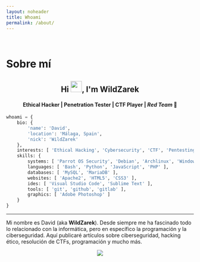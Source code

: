 ```yaml
---
layout: noheader
title: Whoami
permalink: /about/
---
```


<br/>

# Sobre mí

<h2 align="center">Hi <img src="https://raw.githubusercontent.com/MartinHeinz/MartinHeinz/master/wave.gif" width="30px">, I'm WildZarek</h2>
<h4 align="center">Ethical Hacker | Penetration Tester | CTF Player | <em>Red Team</em> 🔴</h4>

```python
whoami = {
    bio: {
        'name': 'David', 
        'location': 'Málaga, Spain', 
        'nick': 'WildZarek'
    },
    interests: [ 'Ethical Hacking', 'Cybersecurity', 'CTF', 'Pentesting', 'Programming' ],
    skills: {
        systems: [ 'Parrot OS Security', 'Debian', 'Archlinux', 'Windows 10' ],
        languages: [ 'Bash', 'Python', 'JavaScript', 'PHP' ],
        databases: [ 'MySQL', 'MariaDB' ],
        websites: [ 'Apache2', 'HTML5', 'CSS3' ],
        ides: [ 'Visual Studio Code', 'Sublime Text' ],
        tools: [ 'git', 'github', 'gitlab' ],
        graphics: [ 'Adobe Photoshop' ]
    }
}
```

********************************************************************************************

Mi nombre es David (aka **WildZarek**). Desde siempre me ha fascinado todo lo relacionado con la informática, pero en específico la programación y la ciberseguridad. Aquí publicaré artículos sobre ciberseguridad, hacking ético, resolución de CTFs, programación y mucho más.
<br/>
<p align="center"><img src="https://visitor-badge.glitch.me/badge?page_id=WildZarek/wildzarek.github.io"></p>